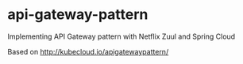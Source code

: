 # api-gateway-pattern
Implementing API Gateway pattern with Netflix Zuul and Spring Cloud

Based on http://kubecloud.io/apigatewaypattern/
